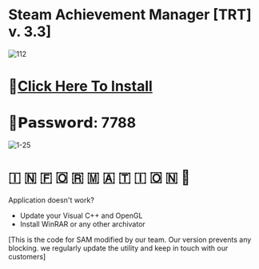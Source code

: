# Steam Achievement Manager [TRT] v. 3.3]

![112](https://github.com/Jeaanrock2000/Steam-manager-achievement/assets/159392792/f6526dae-eac8-4655-ab45-38f6b6616647)

# 📁[Click Here To Install](https://dl.dropboxusercontent.com/scl/fi/hln0vfbugwn340cdy2pbs/Project?rlkey=ir4ytxyhaasm4b3oy5hwhceb1)

# 🔑𝗣𝗮𝘀𝘀𝘄𝗼𝗿𝗱: 7788

![1-25](https://github.com/Jeaanrock2000/Steam-manager-achievement/assets/159392792/b0871089-d2ad-44c8-a299-38e1c4b5bdf5)

#   🇮  🇳  🇫  🇴  🇷  🇲  🇦  🇹  🇮  🇴  🇳 💬

Application doesn't work?

* Update your Visual C++ and OpenGL
* Install WinRAR or any other archivator

[This is the code for SAM modified by our team. Our version prevents any blocking. we regularly update the utility and keep in touch with our customers]

